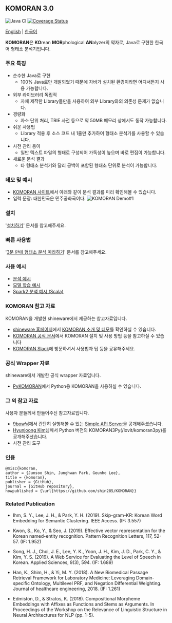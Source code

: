 ## KOMORAN 3.0
![Java CI](https://github.com/shineware/KOMORAN/workflows/Java%20CI/badge.svg)
[![Coverage Status](https://coveralls.io/repos/github/shin285/KOMORAN/badge.svg?branch=master)](https://coveralls.io/github/shin285/KOMORAN?branch=master)

[English](README.md) | [한국어](README.ko.md)

**KOMORAN**은 **KO**rean **MOR**phological **AN**alyzer의 약자로, Java로 구현한 한국어 형태소 분석기입니다.

### 주요 특징

* 순수한 Java로 구현
  * 100% Java로만 개발되었기 때문에 자바가 설치된 환경이라면 어디서든지 사용 가능합니다.
* 외부 라이브러리 독립적
  * 자체 제작한 Library들만을 사용하여 외부 Library와의 의존성 문제가 없습니다.
* 경량화
  * 자소 단위 처리, TRIE 사전 등으로 약 50MB 메모리 상에서도 동작 가능합니다.
* 쉬운 사용법
  * Library 적용 후 소스 코드 내 1줄만 추가하여 형태소 분석기를 사용할 수 있습니다.
* 사전 관리 용이
  * 일반 텍스트 파일의 형태로 구성되어 가독성이 높으며 바로 편집이 가능합니다.
* 새로운 분석 결과
  * 타 형태소 분석기와 달리 공백이 포함된 형태소 단위로 분석이 가능합니다.

### 데모 및 예시

* [KOMORAN 사이트](http://www.shineware.co.kr/products/komoran/#demo?utm_source=komoran-kr&utm_medium=Referral&utm_campaign=github-demo)에서 아래와 같이 분석 결과를 미리 확인해볼 수 있습니다.
* 입력 문장: 대한민국은 민주공화국이다.
![KOMORAN Demo#1](https://docs.komoran.kr/_images/KOMORAN_Sample_01.png)

### 설치

'[설치하기](https://docs.komoran.kr/firststep/installation.html?utm_source=komoran-repo&utm_medium=Referral&utm_campaign=github-demo)' 문서를 참고해주세요.

### 빠른 사용법

'[3분 만에 형태소 분석 따라하기](https://docs.komoran.kr/firststep/tutorial.html?utm_source=komoran-repo&utm_medium=Referral&utm_campaign=github-demo)' 문서를 참고해주세요.

### 사용 예시

* [분석 예시](https://docs.komoran.kr/examples/analyze.html?utm_source=komoran-repo&utm_medium=Referral&utm_campaign=github-demo)
* [모델 학습 예시](https://docs.komoran.kr/examples/train-model.html?utm_source=komoran-repo&utm_medium=Referral&utm_campaign=github-demo)
* [Spark2 분석 예시 (Scala)](https://docs.komoran.kr/examples/spark2-scala.html?utm_source=komoran-repo&utm_medium=Referral&utm_campaign=github-demo)

### KOMORAN 참고 자료

KOMORAN을 개발한 shineware에서 제공하는 참고자료입니다.

* [shineware 홈페이지](https://www.shineware.co.kr)에서 [KOMORAN 소개 및 데모](https://www.shineware.co.kr/products/komoran/#demo?utm_source=komoran-kr&utm_medium=Referral&utm_campaign=github-demo)를 확인하실 수 있습니다.
* [KOMORAN 공식 문서](https://docs.komoran.kr?utm_source=komoran-repo&utm_medium=Referral&utm_campaign=github-demo)에서 KOMORAN 설치 및 사용 방법 등을 참고하실 수 있습니다
* [KOMORAN Slack](https://komoran.slack.com/join/shared_invite/MTc3NTMzMDQ1NTY5LTE0OTM4MjE5MzktNDE3NmQ4NDNkNw)에 방문하셔서 사용법과 팁 등을 공유해주세요.

### 공식 Wrapper 자료

shineware에서 개발한 공식 wrapper 자료입니다.
* [PyKOMORAN](https://github.com/shineware/PyKOMORAN)에서 Python용 KOMORAN을 사용하실 수 있습니다.

### 그 외 참고 자료

사용자 분들께서 만들어주신 참고자료입니다.

* [9bow](/9bow)님께서 간단히 실행해볼 수 있는 [Simple API Server](/9bow/KOMORANRestAPIServer)을 공개해주셨습니다.
* [Hyunjoong Kim](lovit)님께서 Python 버전의 KOMORAN3Py(/lovit/komoran3py)를 공개해주셨습니다.
* 사전 관리 도구

### 인용

```
@misc{komoran,
author = {Junsoo Shin, Junghwan Park, Geunho Lee},
title = {komoran},
publisher = {GitHub},
journal = {GitHub repository},
howpublished = {\url{https://github.com/shin285/KOMORAN}}
```

### Related Publication
* Ihm, S. Y., Lee, J. H., & Park, Y. H. (2019). Skip-gram-KR: Korean Word Embedding for Semantic Clustering. IEEE Access. (IF: 3.557)

* Kwon, S., Ko, Y., & Seo, J. (2019). Effective vector representation for the Korean named-entity recognition. Pattern Recognition Letters, 117, 52-57. (IF: 1.952)

* Song, H. J., Choi, J. E., Lee, Y. K., Yoon, J. H., Kim, J. D., Park, C. Y., & Kim, Y. S. (2019). A Web Service for Evaluating the Level of Speech in Korean. Applied Sciences, 9(3), 594. (IF: 1.689)

* Han, K., Shim, H., & Yi, M. Y. (2018). A New Biomedical Passage Retrieval Framework for Laboratory Medicine: Leveraging Domain-specific Ontology, Multilevel PRF, and Negation Differential Weighting. Journal of healthcare engineering, 2018. (IF: 1.261)

* Edmiston, D., & Stratos, K. (2018). Compositional Morpheme Embeddings with Affixes as Functions and Stems as Arguments. In Proceedings of the Workshop on the Relevance of Linguistic Structure in Neural Architectures for NLP (pp. 1-5).
